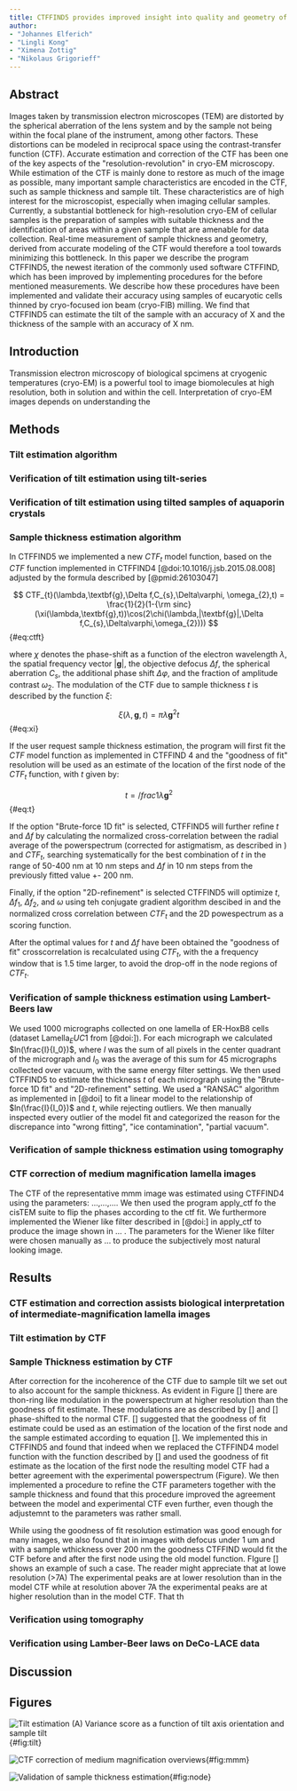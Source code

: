 ```yaml
---
title: CTFFIND5 provides improved insight into quality and geometry of cellular cryo-EM samples
author:
- "Johannes Elferich"
- "Lingli Kong"
- "Ximena Zottig" 
- "Nikolaus Grigorieff"
---
```


## Abstract

Images taken by transmission electron microscopes (TEM) are distorted by the spherical aberration of the lens system and by the sample not being within the focal plane of the instrument, among other factors. These distortions can be modeled in reciprocal space using the contrast-transfer function (CTF). Accurate estimation and correction of the CTF has been one of the key aspects of the "resolution-revolution" in cryo-EM microscopy. While estimation of the CTF is mainly done to restore as much of the image as possible, many important sample characteristics are encoded in the CTF, such as sample thickness and sample tilt. These characteristics are of high interest for the microscopist, especially when imaging cellular samples. Currently, a substantial bottleneck for high-resolution cryo-EM of cellular samples is the preparation of samples with suitable thickness and the identification of areas within a given sample that are amenable for data collection. Real-time measurement of sample thickness and geometry, derived from accurate modeling of the CTF would therefore a tool towards minimizing this bottleneck. In this paper we describe the program CTFFIND5, the newest iteration of the commonly used software CTFFIND, which has been improved by implementing procedures for the before mentioned measurements. We describe how these procedures have been implemented and validate their accuracy using samples of eucaryotic cells thinned by cryo-focused ion beam (cryo-FIB) milling. We find that CTFFIND5 can estimate the tilt of the sample with an accuracy of X and the thickness of the sample with an accuracy of X nm. 

## Introduction

Transmission electron microscopy of biological spcimens at cryogenic
temperatures (cryo-EM) is a powerful tool to image biomolecules at high
resolution, both in solution and within the cell. Interpretation of cryo-EM
images depends on understanding the 

## Methods

### Tilt estimation algorithm

### Verification of tilt estimation using tilt-series

### Verification of tilt estimation using tilted samples of aquaporin crystals

### Sample thickness estimation algorithm

In CTFFIND5 we implemented a new $CTF_{t}$ model function, based on the $CTF$
function implemented in CTFFIND4 [@doi:10.1016/j.jsb.2015.08.008] adjusted by
the formula described by [@pmid:26103047]

$$
CTF_{t}(\lambda,\textbf{g},\Delta f,C_{s},\Delta\varphi, \omega_{2},t) = \frac{1}{2}(1-{\rm sinc}(\xi(\lambda,\textbf{g},t))\cos(2\chi(\lambda,|\textbf{g}|,\Delta f,C_{s},\Delta\varphi,\omega_{2})))
$$ {#eq:ctft}

where $\chi$ denotes the phase-shift as a function of the electron wavelength
$\lambda$, the spatial frequency vector $|\textbf{g}|$, the objective defocus
$\Delta f$, the spherical aberration $C_{s}$, the additional phase shift
$\Delta\varphi$, and the fraction of amplitude contrast $\omega_{2}$. The
modulation of the CTF due to sample thickness $t$ is described by the function
$\xi$:

$$
\xi(\lambda,\textbf{g},t) = \pi\lambda\textbf{g}^{2}t
$$ {#eq:xi}

If the user request sample thickness estimation, the program will first fit the
$CTF$ model function as implemented in CTFFIND 4 and the "goodness of fit"
resolution  will be used as an estimate of the location of the first node of the
$CTF_{t}$ function, with $t$ given by:

$$
t = /frac{1}{\lambda\textbf{g}^{2}}
$$ {#eq:t}

If the option "Brute-force 1D fit" is selected, CTFFIND5 will further refine $t$ and $\Delta f$ by calculating the normalized cross-correlation between the radial average of the powerspectrum (corrected for astigmatism, as described in ) and $CTF_t$, searching systematically for the best combination of $t$ in the range of 50-400 nm at 10 nm steps and $\Delta f$ in 10 nm steps from the previously fitted value +- 200 nm. 

Finally, if the option "2D-refinement" is selected CTFFIND5 will optimize $t$, $\Delta f_{1}$, $\Delta f_{2}$, and $\omega$ using teh conjugate gradient algorithm descibed in and the normalized cross correlation between $CTF_{t}$ and the 2D powespectrum as a scoring function.

After the optimal values for $t$ and $\Delta f$ have been obtained the "goodness of fit" crosscorrelation is recalculated using $CTF_{t}$, with the a frequency window that is 1.5 time larger, to avoid the drop-off in the node regions of $CTF_{t}$.


### Verification of sample thickness estimation using Lambert-Beers law

We used 1000 micrographs collected on one lamella of ER-HoxB8 cells (dataset Lamella$_EUC1$ from [@doi:]). For each micrograph we calculated $ln(\frac{I}{I_0})$, where $I$ was the sum of all pixels in the center quadrant of the micrograph and $I_0$ was the average of this sum for 45 micrographs collected over vacuum, with the same energy filter settings. We then used CTFFIND5 to estimate the thickness $t$ of each micrograph using the "Brute-force 1D fit" and "2D-refinement" setting. We used a "RANSAC" algorithm as implemented in [@doi] to fit a linear model to the relationship of $ln(\frac{I}{I_0})$ and $t$, while rejecting outliers. We then manually inspected every outlier of the model fit and categorized the reason for the discrepance into "wrong fitting", "ice contamination", "partial vacuum".

### Verification of sample thickness estimation using tomography

### CTF correction of medium magnification lamella images

The CTF of the representative mmm image was estimated using CTFFIND4 using the parameters: ...,...,.... We then used the program apply_ctf fo the cisTEM suite to flip the phases according to the ctf fit. We furthermore implemented the Wiener like filter described in [@doi:] in apply_ctf to produce the image shown in ... . The parameters for the Wiener like filter were chosen manually as ... to produce the subjectively most natural looking image.



## Results

### CTF estimation and correction assists biological interpretation of intermediate-magnification lamella images

### Tilt estimation by CTF

### Sample Thickness estimation by CTF

After correction for the incoherence of the CTF due to sample tilt we set out to
also account for the sample thickness. As evident in Figure [] there are
thon-ring like modulation in the powerspectrum at higher resolution than the
goodness of fit estimate. These modulations are as described by [] and []
phase-shifted to the normal CTF. [] suggested that the goodness of fit estimate
could be used as an estimation of the location of the first node and the sample
estimated according to equation []. We implemented this in CTFFIND5 and found
that indeed when we replaced the CTFFIND4 model function with the function
described by [] and used the goodness of fit estimate as the location of the
first node the resulting model CTF had a better agreement with the experimental
powerspectrum (Figure). We then implemented a procedure to refine the CTF
parameters together with the sample thickness and found that this procedure
improved the agreement between the model and experimental CTF even further, even
though the adjustemnt to the parameters was rather small. 

While using the goodness of fit resolution estimation was good enough for many
images, we also found that in images with defocus under 1 um and with a sample
wthickness over 200 nm the goodness CTFFIND would fit the CTF before and after
the first node using the old model function. FIgure [] shows an example of such
a case. The reader might appreciate that at lowe resolution (>7A) The
experimental peaks are at lower resolution than in the model CTF while at
resolution abover 7A the experimental peaks are at higher resolution than in the
model CTF. That th

### Verification using tomography

### Verification using Lamber-Beer laws on DeCo-LACE data

## Discussion

## Figures

![Tilt estimation (A) Variance score as a function of tilt axis orientation and sample tilt](figures/tilt_figure.png){#fig:tilt}

![CTF correction of medium magnification overviews](figures/mmm_figure.png){#fig:mmm}

![Validation of sample thickness estimation](figures/node_figure.png){#fig:node}
